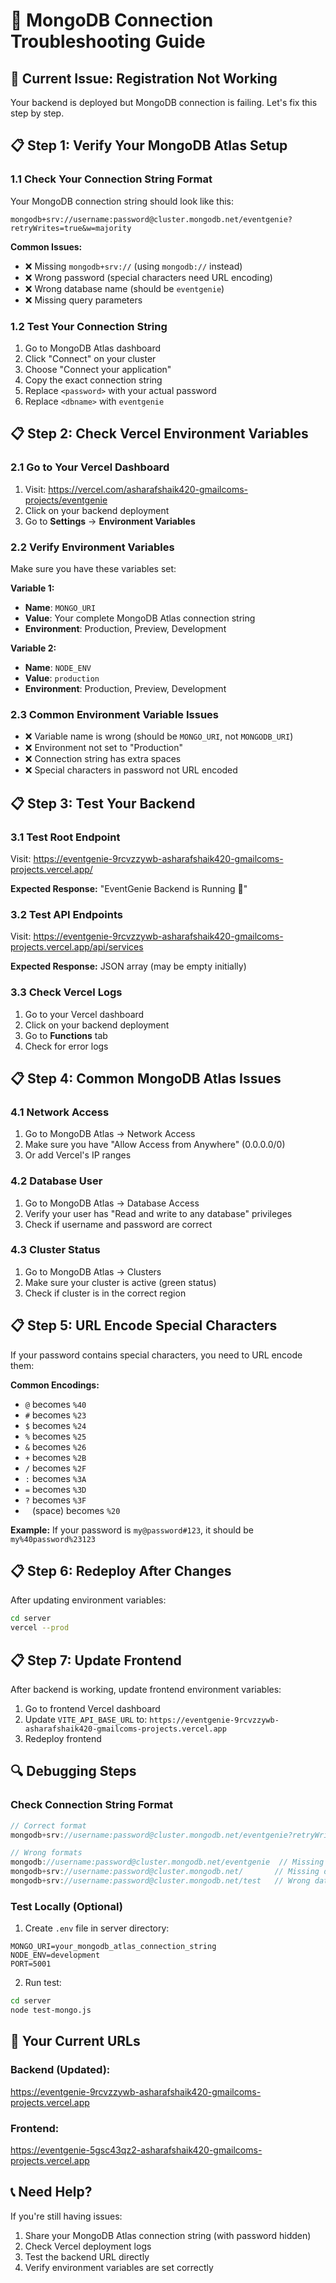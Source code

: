 # 🔧 MongoDB Connection Troubleshooting Guide

## 🚨 **Current Issue: Registration Not Working**

Your backend is deployed but MongoDB connection is failing. Let's fix this step by step.

## 📋 **Step 1: Verify Your MongoDB Atlas Setup**

### 1.1 Check Your Connection String Format
Your MongoDB connection string should look like this:
```
mongodb+srv://username:password@cluster.mongodb.net/eventgenie?retryWrites=true&w=majority
```

**Common Issues:**
- ❌ Missing `mongodb+srv://` (using `mongodb://` instead)
- ❌ Wrong password (special characters need URL encoding)
- ❌ Wrong database name (should be `eventgenie`)
- ❌ Missing query parameters

### 1.2 Test Your Connection String
1. Go to MongoDB Atlas dashboard
2. Click "Connect" on your cluster
3. Choose "Connect your application"
4. Copy the exact connection string
5. Replace `<password>` with your actual password
6. Replace `<dbname>` with `eventgenie`

## 📋 **Step 2: Check Vercel Environment Variables**

### 2.1 Go to Your Vercel Dashboard
1. Visit: https://vercel.com/asharafshaik420-gmailcoms-projects/eventgenie
2. Click on your backend deployment
3. Go to **Settings** → **Environment Variables**

### 2.2 Verify Environment Variables
Make sure you have these variables set:

**Variable 1:**
- **Name**: `MONGO_URI`
- **Value**: Your complete MongoDB Atlas connection string
- **Environment**: Production, Preview, Development

**Variable 2:**
- **Name**: `NODE_ENV`
- **Value**: `production`
- **Environment**: Production, Preview, Development

### 2.3 Common Environment Variable Issues
- ❌ Variable name is wrong (should be `MONGO_URI`, not `MONGODB_URI`)
- ❌ Environment not set to "Production"
- ❌ Connection string has extra spaces
- ❌ Special characters in password not URL encoded

## 📋 **Step 3: Test Your Backend**

### 3.1 Test Root Endpoint
Visit: https://eventgenie-9rcvzzywb-asharafshaik420-gmailcoms-projects.vercel.app/

**Expected Response:** "EventGenie Backend is Running 🚀"

### 3.2 Test API Endpoints
Visit: https://eventgenie-9rcvzzywb-asharafshaik420-gmailcoms-projects.vercel.app/api/services

**Expected Response:** JSON array (may be empty initially)

### 3.3 Check Vercel Logs
1. Go to your Vercel dashboard
2. Click on your backend deployment
3. Go to **Functions** tab
4. Check for error logs

## 📋 **Step 4: Common MongoDB Atlas Issues**

### 4.1 Network Access
1. Go to MongoDB Atlas → Network Access
2. Make sure you have "Allow Access from Anywhere" (0.0.0.0/0)
3. Or add Vercel's IP ranges

### 4.2 Database User
1. Go to MongoDB Atlas → Database Access
2. Verify your user has "Read and write to any database" privileges
3. Check if username and password are correct

### 4.3 Cluster Status
1. Go to MongoDB Atlas → Clusters
2. Make sure your cluster is active (green status)
3. Check if cluster is in the correct region

## 📋 **Step 5: URL Encode Special Characters**

If your password contains special characters, you need to URL encode them:

**Common Encodings:**
- `@` becomes `%40`
- `#` becomes `%23`
- `$` becomes `%24`
- `%` becomes `%25`
- `&` becomes `%26`
- `+` becomes `%2B`
- `/` becomes `%2F`
- `:` becomes `%3A`
- `=` becomes `%3D`
- `?` becomes `%3F`
- ` ` (space) becomes `%20`

**Example:**
If your password is `my@password#123`, it should be `my%40password%23123`

## 📋 **Step 6: Redeploy After Changes**

After updating environment variables:

```bash
cd server
vercel --prod
```

## 📋 **Step 7: Update Frontend**

After backend is working, update frontend environment variables:

1. Go to frontend Vercel dashboard
2. Update `VITE_API_BASE_URL` to: `https://eventgenie-9rcvzzywb-asharafshaik420-gmailcoms-projects.vercel.app`
3. Redeploy frontend

## 🔍 **Debugging Steps**

### Check Connection String Format
```javascript
// Correct format
mongodb+srv://username:password@cluster.mongodb.net/eventgenie?retryWrites=true&w=majority

// Wrong formats
mongodb://username:password@cluster.mongodb.net/eventgenie  // Missing +srv
mongodb+srv://username:password@cluster.mongodb.net/       // Missing database name
mongodb+srv://username:password@cluster.mongodb.net/test   // Wrong database name
```

### Test Locally (Optional)
1. Create `.env` file in server directory:
```
MONGO_URI=your_mongodb_atlas_connection_string
NODE_ENV=development
PORT=5001
```

2. Run test:
```bash
cd server
node test-mongo.js
```

## 🎯 **Your Current URLs**

### Backend (Updated):
https://eventgenie-9rcvzzywb-asharafshaik420-gmailcoms-projects.vercel.app

### Frontend:
https://eventgenie-5gsc43qz2-asharafshaik420-gmailcoms-projects.vercel.app

## 📞 **Need Help?**

If you're still having issues:
1. Share your MongoDB Atlas connection string (with password hidden)
2. Check Vercel deployment logs
3. Test the backend URL directly
4. Verify environment variables are set correctly

